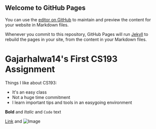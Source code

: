 ## Welcome to GitHub Pages

You can use the [editor on GitHub](https://github.com/kalutes/CS193_Fall18_Lab1/edit/master/index.md) to maintain and preview the content for your website in Markdown files.

Whenever you commit to this repository, GitHub Pages will run [Jekyll](https://jekyllrb.com/) to rebuild the pages in your site, from the content in your Markdown files.


# Gajarhalwa14's First CS193 Assignment

Things I like about CS193:
- It's an easy class
- Not a huge time commitment
- I learn important tips and tools in an easygoing environment



**Bold** and _Italic_ and `Code` text

[Link](url) and ![Image](src)

